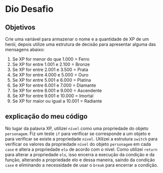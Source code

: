 # Dio Desafio 
 
## Objetivos 

Crie uma variável para armazenar o nome e a quantidade de XP de um herói, depois utilize uma estrutura de decisão para apresentar alguma das mensagens abaixo:

1. Se XP for menor do que 1.000 = Ferro
2. Se XP for entre 1.001 e 2.100 = Bronze
3. Se XP for entre 2.001 e 3.500 = Prata 
4. Se XP for entre 4.000 e 5.000 = Ouro 
5. Se XP for entre 5.001 e 6.000 = Platina 
6. Se XP for entre 6.001 e 7.000 = Diamante
7. Se XP for entre 8.001 e 9.000 = Ascendente
8. Se XP for entre 9.001 e 10.000 = Imortal
9. Se XP for maior ou igual a 10.001 = Radiante 

## explicação do meu código
No lugar da palavra XP, utilizei `nível` como uma propriedade do objeto `personagem`. Fiz um teste `if` para verificar se corresponde a um objeto e para verificar se existe a propriedade `nivel`. Utilizei a estrutura `switch` para verificar os valores da propriedade `nível` do objeto `personagem` em cada `case` e altera a propriedade `elo` de acordo com o nível. Como utilizei `return` para alterar a propriedade `elo`, isso encerra a execução da condição e da função, alterando a propriedade elo e dessa maneira, saindo da condição `case` e eliminando a necessidade de usar o `break` para encerrar a condição.

